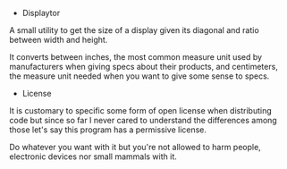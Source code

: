 * Displaytor

A small utility to get the size of a display given its diagonal and
ratio between width and height.

It converts between inches, the most common measure unit used by
manufacturers when giving specs about their products, and centimeters,
the measure unit needed when you want to give some sense to specs.

* License

It is customary to specific some form of open license when distributing code
but since so far I never cared to understand the differences among those
let's say this program has a permissive license. 

Do whatever you want with it but you're not allowed to harm people,
electronic devices nor small mammals with it.

